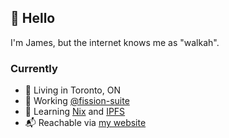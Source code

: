 ## 👋 Hello

I'm James, but the internet knows me as "walkah".

### Currently
- 📍 Living in Toronto, ON
- 👔 Working [@fission-suite](https://github.com/fission-suite/)
- 🌱 Learning [Nix](https://nixos.org/) and [IPFS](https://ipfs.io/)
- 📬 Reachable via [my website](https://walkah.net/contact)
